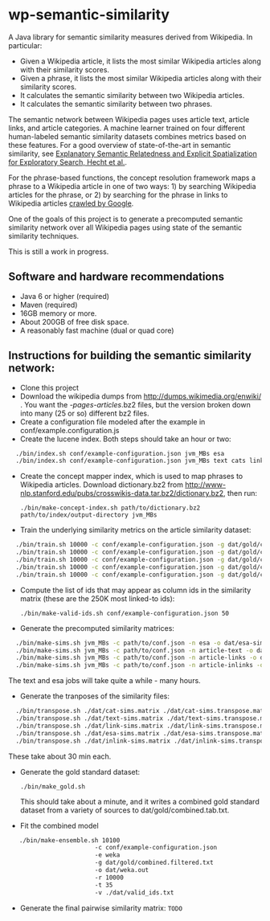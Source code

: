 wp-semantic-similarity
======================
A Java library for semantic similarity measures derived from Wikipedia. In particular:
* Given a Wikipedia article, it lists the most similar Wikipedia articles along with their similarity scores.
* Given a phrase, it lists the most similar Wikipedia articles along with their similarity scores.
* It calculates the semantic similarity between two Wikipedia articles.
* It calculates the semantic similarity between two phrases.

The semantic network between Wikipedia pages uses article text, article links, and article categories. A machine learner trained on four different human-labeled semantic similarity datasets combines metrics based on these features. For a good overview of state-of-the-art in semantic similarity, see [Explanatory Semantic Relatedness and Explicit Spatialization for Exploratory Search, Hecht et al.](http://brenthecht.com/papers/bhecht_sigir2012_ExpSpatialization_SRplusE.pdf).

For the phrase-based functions, the concept resolution framework maps a phrase to a Wikipedia article in one of two ways: 1) by searching 
Wikipedia articles for the phrase, or 2) by searching for the phrase in links to Wikipedia articles [crawled by Google](http://www-nlp.stanford.edu/pubs/crosswikis-data.tar.bz2/).

One of the goals of this project is to generate a precomputed semantic similarity network over all Wikipedia pages using state of the semantic similarity techniques.

This is still a work in progress.

Software and hardware recommendations
-----------
* Java 6 or higher (required)
* Maven (required)
* 16GB memory or more.
* About 200GB of free disk space.
* A reasonably fast machine (dual or quad core)

Instructions for building the semantic similarity network:
-----------
* Clone this project
* Download the wikipedia dumps from http://dumps.wikimedia.org/enwiki/ . You want the *-pages-articles*.bz2 files, but the version broken down into many (25 or so) different bz2 files.
* Create a configuration file modeled after the example in conf/example.configuration.js
* Create the lucene index. Both steps should take an hour or two:

```bash
  ./bin/index.sh conf/example-configuration.json jvm_MBs esa
  ./bin/index.sh conf/example-configuration.json jvm_MBs text cats links main
```

* Create the concept mapper index, which is used to map phrases to Wikipedia articles. Download dictionary.bz2 from http://www-nlp.stanford.edu/pubs/crosswikis-data.tar.bz2/dictionary.bz2, then run:

  `./bin/make-concept-index.sh path/to/dictionary.bz2 path/to/index/output-directory jvm_MBs`
  
* Train the underlying similarity metrics on the article similarity dataset:

```bash
  ./bin/train.sh 10000 -c conf/example-configuration.json -g dat/gold/combined.articles.txt  -n inlinks -t dat/dictionary.pruned/ 
  ./bin/train.sh 10000 -c conf/example-configuration.json -g dat/gold/combined.articles.txt  -n outlinks -t dat/dictionary.pruned/ 
  ./bin/train.sh 10000 -c conf/example-configuration.json -g dat/gold/combined.articles.txt  -n article-text -t dat/dictionary.pruned/ 
  ./bin/train.sh 10000 -c conf/example-configuration.json -g dat/gold/combined.articles.txt  -n esa -t dat/dictionary.pruned/ 
  ./bin/train.sh 10000 -c conf/example-configuration.json -g dat/gold/combined.articles.txt  -n article-cats -t dat/dictionary.pruned/   
```
  
* Compute the list of ids that may appear as column ids in the similarity matrix (these are the 250K most linked-to ids):

  `./bin/make-valid-ids.sh conf/example-configuration.json 50`

* Generate the precomputed similarity matrices:

```bash
  ./bin/make-sims.sh jvm_MBs -c path/to/conf.json -n esa -o dat/esa-sims.matrix -r 500 -v dat/valid_ids.txt
  ./bin/make-sims.sh jvm_MBs -c path/to/conf.json -n article-text -o dat/text-sims.matrix -r 500 -v dat/valid_ids.txt
  ./bin/make-sims.sh jvm_MBs -c path/to/conf.json -n article-links -o dat/link-sims.matrix -r 500 -v dat/valid_ids.txt
  ./bin/make-sims.sh jvm_MBs -c path/to/conf.json -n article-inlinks -o dat/inlink-sims.matrix -r 500 -v dat/valid_ids.txt
```
  
  The text and esa jobs will take quite a while - many hours.

* Generate the tranposes of the similarity files:

```bash
  ./bin/transpose.sh ./dat/cat-sims.matrix ./dat/cat-sims.transpose.matrix 24000 5000
  ./bin/transpose.sh ./dat/text-sims.matrix ./dat/text-sims.transpose.matrix 24000 5000
  ./bin/transpose.sh ./dat/link-sims.matrix ./dat/link-sims.transpose.matrix 24000 5000
  ./bin/transpose.sh ./dat/esa-sims.matrix ./dat/esa-sims.transpose.matrix 24000 5000
  ./bin/transpose.sh ./dat/inlink-sims.matrix ./dat/inlink-sims.transpose.matrix 24000 5000
```
  
  These take about 30 min each.

* Generate the gold standard dataset:

  `./bin/make_gold.sh`

  This should take about a minute, and it writes a combined gold standard dataset from a variety of sources to dat/gold/combined.tab.txt.

* Fit the combined model

```bash
   ./bin/make-ensemble.sh 10100 
                        -c conf/example-configuration.json 
                        -e weka
                        -g dat/gold/combined.filtered.txt 
                        -o dat/weka.out 
                        -r 10000 
                        -t 35 
                        -v ./dat/valid_ids.txt
```

* Generate the final pairwise similarity matrix:
  `TODO`
